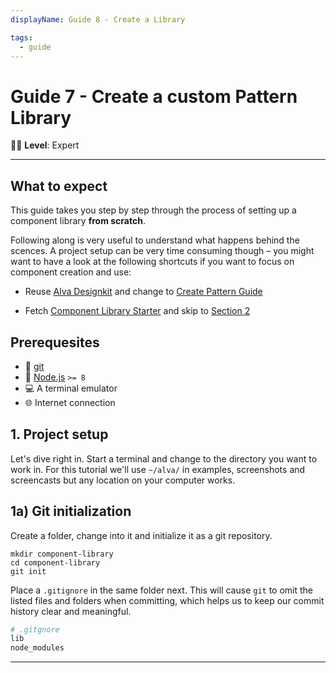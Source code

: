 ```yaml
---
displayName: Guide 8 - Create a Library

tags:
  - guide
---
```


# Guide 7 - Create a custom Pattern Library

:woman_student: **Level**: Expert

---

## What to expect

This guide takes you step by step through the process of setting up a component library **from scratch**. 

Following along is very useful to understand what happens behind the scences. 
A project setup can be very time consuming though – you might want to have a look at the following 
shortcuts if you want to focus on component creation and use:

* Reuse [Alva Designkit](https://github.com/meetalva/designkit) and change to [Create Pattern Guide](./create-pattern)

* Fetch [Component Library Starter](https://github.com/meetalva/designkit) and skip to [Section 2](#section-2)

## Prerequesites

* :evergreen_tree: [git](https://git-scm.com/downloads)
* :turtle: [Node.js](https://nodejs.org/en/) `>= 8`
* :computer: A terminal emulator 
* :globe_with_meridians: Internet connection

## 1. Project setup

Let's dive right in. Start a terminal and change to the directory
you want to work in. For this tutorial we'll use `~/alva/` in examples,
screenshots and screencasts but any location on your computer works.

## 1a) Git initialization

Create a folder, change into it and initialize it as a git repository.

```
mkdir component-library
cd component-library
git init
```

Place a `.gitignore` in the same folder next. This will cause `git` to
omit the listed files and folders when committing, which helps us to
keep our commit history clear and meaningful.

```sh
# .gitgnore
lib
node_modules
```


---
